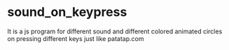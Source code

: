 # sound_on_keypress
It is a js program for different sound and different colored animated circles on pressing different keys just like patatap.com
